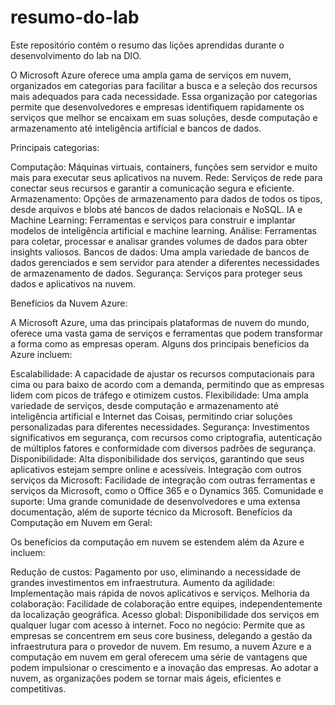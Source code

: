 # resumo-do-lab
Este repositório contém o resumo das lições aprendidas durante o desenvolvimento do lab na DIO.

O Microsoft Azure oferece uma ampla gama de serviços em nuvem, organizados em categorias para facilitar a busca e a seleção dos recursos mais adequados para cada necessidade. Essa organização por categorias permite que desenvolvedores e empresas identifiquem rapidamente os serviços que melhor se encaixam em suas soluções, desde computação e armazenamento até inteligência artificial e bancos de dados.

Principais categorias:

Computação: Máquinas virtuais, containers, funções sem servidor e muito mais para executar seus aplicativos na nuvem.
Rede: Serviços de rede para conectar seus recursos e garantir a comunicação segura e eficiente.
Armazenamento: Opções de armazenamento para dados de todos os tipos, desde arquivos e blobs até bancos de dados relacionais e NoSQL.
IA e Machine Learning: Ferramentas e serviços para construir e implantar modelos de inteligência artificial e machine learning.
Análise: Ferramentas para coletar, processar e analisar grandes volumes de dados para obter insights valiosos.
Bancos de dados: Uma ampla variedade de bancos de dados gerenciados e sem servidor para atender a diferentes necessidades de armazenamento de dados.
Segurança: Serviços para proteger seus dados e aplicativos na nuvem.

Benefícios da Nuvem Azure:

A Microsoft Azure, uma das principais plataformas de nuvem do mundo, oferece uma vasta gama de serviços e ferramentas que podem transformar a forma como as empresas operam. Alguns dos principais benefícios da Azure incluem:

Escalabilidade: A capacidade de ajustar os recursos computacionais para cima ou para baixo de acordo com a demanda, permitindo que as empresas lidem com picos de tráfego e otimizem custos.
Flexibilidade: Uma ampla variedade de serviços, desde computação e armazenamento até inteligência artificial e Internet das Coisas, permitindo criar soluções personalizadas para diferentes necessidades.
Segurança: Investimentos significativos em segurança, com recursos como criptografia, autenticação de múltiplos fatores e conformidade com diversos padrões de segurança.
Disponibilidade: Alta disponibilidade dos serviços, garantindo que seus aplicativos estejam sempre online e acessíveis.
Integração com outros serviços da Microsoft: Facilidade de integração com outras ferramentas e serviços da Microsoft, como o Office 365 e o Dynamics 365.
Comunidade e suporte: Uma grande comunidade de desenvolvedores e uma extensa documentação, além de suporte técnico da Microsoft.
Benefícios da Computação em Nuvem em Geral:

Os benefícios da computação em nuvem se estendem além da Azure e incluem:

Redução de custos: Pagamento por uso, eliminando a necessidade de grandes investimentos em infraestrutura.
Aumento da agilidade: Implementação mais rápida de novos aplicativos e serviços.
Melhoria da colaboração: Facilidade de colaboração entre equipes, independentemente da localização geográfica.
Acesso global: Disponibilidade dos serviços em qualquer lugar com acesso à internet.
Foco no negócio: Permite que as empresas se concentrem em seus core business, delegando a gestão da infraestrutura para o provedor de nuvem.
Em resumo, a nuvem Azure e a computação em nuvem em geral oferecem uma série de vantagens que podem impulsionar o crescimento e a inovação das empresas. Ao adotar a nuvem, as organizações podem se tornar mais ágeis, eficientes e competitivas.

